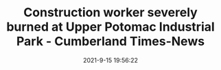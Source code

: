 ---
"title": "Construction worker severely burned at Upper Potomac Industrial Park - Cumberland Times-News"
"date": "2021-9-15 19:56:22"
"feed_name": "GOOGLENEWSCONSTRUCTION"
"feed_website": "https://news.google.com/search?q=construction%2Bincident&hl=en-US&gl=US&ceid=US:en"
"feed_rss": "https://news.google.com/rss/search?q=construction%2Bincident&hl=en-US&gl=US&ceid=US:en"
"link": "https://www.times-news.com/news/local_news/construction-worker-severely-burned-at-upper-potomac-industrial-park/article_938e3c40-164e-11ec-84c9-4f8e0caccb2c.html"
"file": "_posts/2021-1-1-e68101e5b65837115a976432eef1af9c02d533c7.md"
"accident": "1"
"drilling": "0"
"dead": "0"
"injured": "1"
---